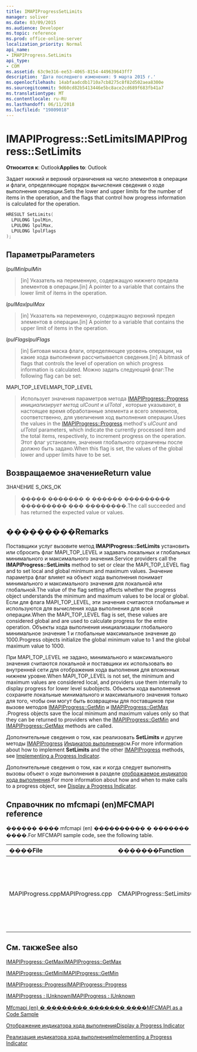 ```yaml
---
title: IMAPIProgressSetLimits
manager: soliver
ms.date: 03/09/2015
ms.audience: Developer
ms.topic: reference
ms.prod: office-online-server
localization_priority: Normal
api_name:
- IMAPIProgress.SetLimits
api_type:
- COM
ms.assetid: 63c9e316-ee53-4065-8154-449639643ff7
description: 'Дата последнего изменения: 9 марта 2015 г.'
ms.openlocfilehash: 14abfaadcdb1710a7cb8275c8f82d502aea8300e
ms.sourcegitcommit: 9d60cd82b5413446e5bc8ace2cd689f683fb41a7
ms.translationtype: MT
ms.contentlocale: ru-RU
ms.lasthandoff: 06/11/2018
ms.locfileid: "19809018"
---
```

# <a name="imapiprogresssetlimits"></a><span data-ttu-id="4fdff-103">IMAPIProgress::SetLimits</span><span class="sxs-lookup"><span data-stu-id="4fdff-103">IMAPIProgress::SetLimits</span></span>

  
  
<span data-ttu-id="4fdff-104">**Относится к**: Outlook</span><span class="sxs-lookup"><span data-stu-id="4fdff-104">**Applies to**: Outlook</span></span> 
  
<span data-ttu-id="4fdff-105">Задает нижний и верхний ограничения на число элементов в операции и флаги, определяющие порядок вычисления сведения о ходе выполнения операции.</span><span class="sxs-lookup"><span data-stu-id="4fdff-105">Sets the lower and upper limits for the number of items in the operation, and the flags that control how progress information is calculated for the operation.</span></span>
  
```cpp
HRESULT SetLimits(
  LPULONG lpulMin,
  LPULONG lpulMax,
  LPULONG lpulFlags
);
```

## <a name="parameters"></a><span data-ttu-id="4fdff-106">Параметры</span><span class="sxs-lookup"><span data-stu-id="4fdff-106">Parameters</span></span>

 <span data-ttu-id="4fdff-107">_lpulMin_</span><span class="sxs-lookup"><span data-stu-id="4fdff-107">_lpulMin_</span></span>
  
> <span data-ttu-id="4fdff-108">[in] Указатель на переменную, содержащую нижнего предела элементов в операции.</span><span class="sxs-lookup"><span data-stu-id="4fdff-108">[in] A pointer to a variable that contains the lower limit of items in the operation.</span></span>
    
 <span data-ttu-id="4fdff-109">_lpulMax_</span><span class="sxs-lookup"><span data-stu-id="4fdff-109">_lpulMax_</span></span>
  
> <span data-ttu-id="4fdff-110">[in] Указатель на переменную, содержащую верхний предел элементов в операции.</span><span class="sxs-lookup"><span data-stu-id="4fdff-110">[in] A pointer to a variable that contains the upper limit of items in the operation.</span></span>
    
 <span data-ttu-id="4fdff-111">_lpulFlags_</span><span class="sxs-lookup"><span data-stu-id="4fdff-111">_lpulFlags_</span></span>
  
> <span data-ttu-id="4fdff-112">[in] Битовая маска флаги, определяющее уровень операции, на какие хода выполнения рассчитывается сведения.</span><span class="sxs-lookup"><span data-stu-id="4fdff-112">[in] A bitmask of flags that controls the level of operation on which progress information is calculated.</span></span> <span data-ttu-id="4fdff-113">Можно задать следующий флаг:</span><span class="sxs-lookup"><span data-stu-id="4fdff-113">The following flag can be set:</span></span>
    
<span data-ttu-id="4fdff-114">MAPI_TOP_LEVEL</span><span class="sxs-lookup"><span data-stu-id="4fdff-114">MAPI_TOP_LEVEL</span></span> 
  
> <span data-ttu-id="4fdff-115">Использует значения параметров метода [IMAPIProgress::Progress](imapiprogress-progress.md) _инициализирует метод ulCount_ и _ulTotal_ , которые указывают, в настоящее время обработанные элемента и всего элементов, соответственно, для увеличения ход выполнения операции.</span><span class="sxs-lookup"><span data-stu-id="4fdff-115">Uses the values in the [IMAPIProgress::Progress](imapiprogress-progress.md) method's  _ulCount_ and  _ulTotal_ parameters, which indicate the currently processed item and the total items, respectively, to increment progress on the operation.</span></span> <span data-ttu-id="4fdff-116">Этот флаг установлен, значения глобального ограничены после должно быть задано.</span><span class="sxs-lookup"><span data-stu-id="4fdff-116">When this flag is set, the values of the global lower and upper limits have to be set.</span></span> 
    
## <a name="return-value"></a><span data-ttu-id="4fdff-117">Возвращаемое значение</span><span class="sxs-lookup"><span data-stu-id="7">Return value</span></span>

<span data-ttu-id="4fdff-118">ЗНАЧЕНИЕ S_OK</span><span class="sxs-lookup"><span data-stu-id="4fdff-118">S_OK</span></span> 
  
> <span data-ttu-id="4fdff-119">����� ������� � ������ ��������� ��������� ��� ��������.</span><span class="sxs-lookup"><span data-stu-id="4fdff-119">The call succeeded and has returned the expected value or values.</span></span>
    
## <a name="remarks"></a><span data-ttu-id="4fdff-120">���������</span><span class="sxs-lookup"><span data-stu-id="4fdff-120">Remarks</span></span>

<span data-ttu-id="4fdff-121">Поставщики услуг вызовите метод **IMAPIProgress::SetLimits** установить или сбросить флаг MAPI_TOP_LEVEL и задавать локальных и глобальных минимального и максимального значения.</span><span class="sxs-lookup"><span data-stu-id="4fdff-121">Service providers call the **IMAPIProgress::SetLimits** method to set or clear the MAPI_TOP_LEVEL flag and to set local and global minimum and maximum values.</span></span> <span data-ttu-id="4fdff-122">Значение параметра флаг влияет на объект хода выполнения понимает минимального и максимального значения для локальной или глобальной.</span><span class="sxs-lookup"><span data-stu-id="4fdff-122">The value of the flag setting affects whether the progress object understands the minimum and maximum values to be local or global.</span></span> <span data-ttu-id="4fdff-123">Если для флага MAPI_TOP_LEVEL, эти значения считаются глобальные и используются для вычисления хода выполнения для всей операции.</span><span class="sxs-lookup"><span data-stu-id="4fdff-123">When the MAPI_TOP_LEVEL flag is set, these values are considered global and are used to calculate progress for the entire operation.</span></span> <span data-ttu-id="4fdff-124">Объекты хода выполнения инициализации глобального минимальное значение 1 и глобальные максимальное значение до 1000.</span><span class="sxs-lookup"><span data-stu-id="4fdff-124">Progress objects initialize the global minimum value to 1 and the global maximum value to 1000.</span></span> 
  
<span data-ttu-id="4fdff-125">При MAPI_TOP_LEVEL не задано, минимального и максимального значения считаются локальной и поставщики их использовать во внутренней сети для отображения хода выполнения для вложенных нижнем уровне.</span><span class="sxs-lookup"><span data-stu-id="4fdff-125">When MAPI_TOP_LEVEL is not set, the minimum and maximum values are considered local, and providers use them internally to display progress for lower level subobjects.</span></span> <span data-ttu-id="4fdff-126">Объекты хода выполнения сохраните локальные минимального и максимального значения только для того, чтобы они могут быть возвращены для поставщиков при вызове методов [IMAPIProgress::GetMin](imapiprogress-getmin.md) и [IMAPIProgress::GetMax](imapiprogress-getmax.md) .</span><span class="sxs-lookup"><span data-stu-id="4fdff-126">Progress objects save the local minimum and maximum values only so that they can be returned to providers when the [IMAPIProgress::GetMin](imapiprogress-getmin.md) and [IMAPIProgress::GetMax](imapiprogress-getmax.md) methods are called.</span></span> 
  
<span data-ttu-id="4fdff-127">Дополнительные сведения о том, как реализовать **SetLimits** и другие методы [IMAPIProgress](imapiprogressiunknown.md) [Индикатор выполнения](implementing-a-progress-indicator.md)см.</span><span class="sxs-lookup"><span data-stu-id="4fdff-127">For more information about how to implement **SetLimits** and the other [IMAPIProgress](imapiprogressiunknown.md) methods, see [Implementing a Progress Indicator](implementing-a-progress-indicator.md).</span></span>
  
<span data-ttu-id="4fdff-128">Дополнительные сведения о том, как и когда следует выполнять вызовы объект о ходе выполнения в разделе [отображаемое индикатор хода выполнения](how-to-display-a-progress-indicator.md).</span><span class="sxs-lookup"><span data-stu-id="4fdff-128">For more information about how and when to make calls to a progress object, see [Display a Progress Indicator](how-to-display-a-progress-indicator.md).</span></span>
  
## <a name="mfcmapi-reference"></a><span data-ttu-id="4fdff-129">Справочник по mfcmapi (en)</span><span class="sxs-lookup"><span data-stu-id="4fdff-129">MFCMAPI reference</span></span>

<span data-ttu-id="4fdff-130">������ ���� mfcmapi (en) ���������� � ������� ����.</span><span class="sxs-lookup"><span data-stu-id="4fdff-130">For MFCMAPI sample code, see the following table.</span></span>
  
|<span data-ttu-id="4fdff-131">**����**</span><span class="sxs-lookup"><span data-stu-id="4fdff-131">**File**</span></span>|<span data-ttu-id="4fdff-132">**�������**</span><span class="sxs-lookup"><span data-stu-id="4fdff-132">**Function**</span></span>|<span data-ttu-id="4fdff-133">**�����������**</span><span class="sxs-lookup"><span data-stu-id="4fdff-133">**Comment**</span></span>|
|:-----|:-----|:-----|
|<span data-ttu-id="4fdff-134">MAPIProgress.cpp</span><span class="sxs-lookup"><span data-stu-id="4fdff-134">MAPIProgress.cpp</span></span>  <br/> |<span data-ttu-id="4fdff-135">CMAPIProgress::SetLimits</span><span class="sxs-lookup"><span data-stu-id="4fdff-135">CMAPIProgress::SetLimits</span></span>  <br/> |<span data-ttu-id="4fdff-136">Mfcmapi (en) использует метод **IMAPIProgress::SetLimits** для задания верхний и нижний предел и флаги для объекта хода выполнения.</span><span class="sxs-lookup"><span data-stu-id="4fdff-136">MFCMAPI uses the **IMAPIProgress::SetLimits** method to set the maximum and minimum limits and flags for the progress object.</span></span>  <br/> |
   
## <a name="see-also"></a><span data-ttu-id="4fdff-137">См. также</span><span class="sxs-lookup"><span data-stu-id="4fdff-137">See also</span></span>



[<span data-ttu-id="4fdff-138">IMAPIProgress::GetMax</span><span class="sxs-lookup"><span data-stu-id="4fdff-138">IMAPIProgress::GetMax</span></span>](imapiprogress-getmax.md)
  
[<span data-ttu-id="4fdff-139">IMAPIProgress::GetMin</span><span class="sxs-lookup"><span data-stu-id="4fdff-139">IMAPIProgress::GetMin</span></span>](imapiprogress-getmin.md)
  
[<span data-ttu-id="4fdff-140">IMAPIProgress::Progress</span><span class="sxs-lookup"><span data-stu-id="4fdff-140">IMAPIProgress::Progress</span></span>](imapiprogress-progress.md)
  
[<span data-ttu-id="4fdff-141">IMAPIProgress : IUnknown</span><span class="sxs-lookup"><span data-stu-id="4fdff-141">IMAPIProgress : IUnknown</span></span>](imapiprogressiunknown.md)


[<span data-ttu-id="4fdff-142">Mfcmapi (en) � �������� ������� ����</span><span class="sxs-lookup"><span data-stu-id="4fdff-142">MFCMAPI as a Code Sample</span></span>](mfcmapi-as-a-code-sample.md)
  
[<span data-ttu-id="4fdff-143">Отображение индикатора хода выполнения</span><span class="sxs-lookup"><span data-stu-id="4fdff-143">Display a Progress Indicator</span></span>](how-to-display-a-progress-indicator.md)
  
[<span data-ttu-id="4fdff-144">Реализация индикатора хода выполнения</span><span class="sxs-lookup"><span data-stu-id="4fdff-144">Implementing a Progress Indicator</span></span>](implementing-a-progress-indicator.md)

